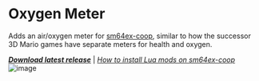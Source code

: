 # Oxygen Meter
Adds an air/oxygen meter for [sm64ex-coop](https://github.com/djoslin0/sm64ex-coop), similar to how the successor 3D Mario games have separate meters for health and oxygen.

[***Download latest release***](https://github.com/ResilientBrazilian/sm64ex-coop-oxygen-meter/releases) | [_How to install Lua mods on sm64ex-coop_](https://github.com/djoslin0/sm64ex-coop/blob/coop/docs/lua/lua.md)
![image](https://github.com/ResilientBrazilian/sm64ex-coop-oxygen-meter/assets/84944335/dbd1ef3b-5cf7-4d02-908d-b0b617c464c5)
